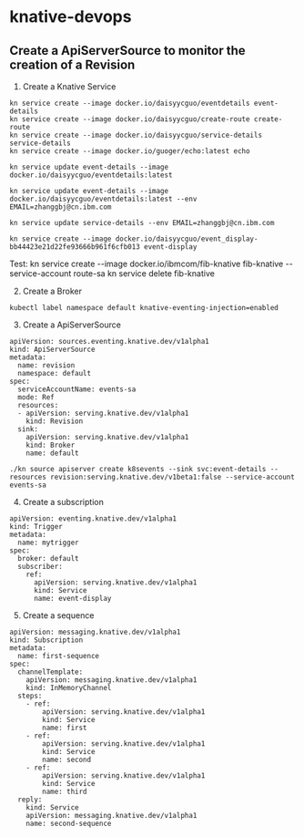# knative-devops

## Create a ApiServerSource to monitor the creation of a Revision

1. Create a Knative Service

```
kn service create --image docker.io/daisyycguo/eventdetails event-details
kn service create --image docker.io/daisyycguo/create-route create-route
kn service create --image docker.io/daisyycguo/service-details service-details
kn service create --image docker.io/guoger/echo:latest echo
```

```
kn service update event-details --image docker.io/daisyycguo/eventdetails:latest 

kn service update event-details --image docker.io/daisyycguo/eventdetails:latest --env EMAIL=zhanggbj@cn.ibm.com

kn service update service-details --env EMAIL=zhanggbj@cn.ibm.com
```

```
kn service create --image docker.io/daisyycguo/event_display-bb44423e21d22fe93666b961f6cfb013 event-display
```

Test:
kn service create --image docker.io/ibmcom/fib-knative fib-knative --service-account route-sa
kn service delete fib-knative

2. Create a Broker

```
kubectl label namespace default knative-eventing-injection=enabled
```

3. Create a ApiServerSource

```
apiVersion: sources.eventing.knative.dev/v1alpha1
kind: ApiServerSource
metadata:
  name: revision
  namespace: default
spec:
  serviceAccountName: events-sa
  mode: Ref
  resources:
  - apiVersion: serving.knative.dev/v1alpha1
    kind: Revision
  sink:
    apiVersion: serving.knative.dev/v1alpha1
    kind: Broker
    name: default
```

```
./kn source apiserver create k8sevents --sink svc:event-details --resources revision:serving.knative.dev/v1beta1:false --service-account events-sa
```

4. Create a subscription

```
apiVersion: eventing.knative.dev/v1alpha1
kind: Trigger
metadata:
  name: mytrigger
spec:
  broker: default
  subscriber:
    ref:
      apiVersion: serving.knative.dev/v1alpha1
      kind: Service
      name: event-display
```

5. Create a sequence

```
apiVersion: messaging.knative.dev/v1alpha1
kind: Subscription
metadata:
  name: first-sequence
spec:
  channelTemplate:
    apiVersion: messaging.knative.dev/v1alpha1
    kind: InMemoryChannel
  steps:
    - ref:
        apiVersion: serving.knative.dev/v1alpha1
        kind: Service
        name: first
    - ref:
        apiVersion: serving.knative.dev/v1alpha1
        kind: Service
        name: second
    - ref:
        apiVersion: serving.knative.dev/v1alpha1
        kind: Service
        name: third
  reply:
    kind: Service
    apiVersion: messaging.knative.dev/v1alpha1
    name: second-sequence
```